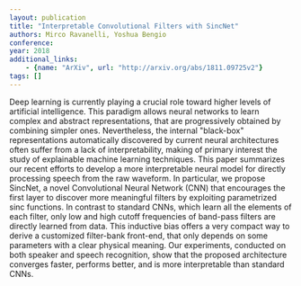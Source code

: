 ```yaml
---
layout: publication
title: "Interpretable Convolutional Filters with SincNet"
authors: Mirco Ravanelli, Yoshua Bengio
conference: 
year: 2018
additional_links: 
    - {name: "ArXiv", url: "http://arxiv.org/abs/1811.09725v2"}
tags: []
---
```

Deep learning is currently playing a crucial role toward higher levels of
artificial intelligence. This paradigm allows neural networks to learn complex
and abstract representations, that are progressively obtained by combining
simpler ones. Nevertheless, the internal "black-box" representations
automatically discovered by current neural architectures often suffer from a
lack of interpretability, making of primary interest the study of explainable
machine learning techniques. This paper summarizes our recent efforts to
develop a more interpretable neural model for directly processing speech from
the raw waveform. In particular, we propose SincNet, a novel Convolutional
Neural Network (CNN) that encourages the first layer to discover more
meaningful filters by exploiting parametrized sinc functions. In contrast to
standard CNNs, which learn all the elements of each filter, only low and high
cutoff frequencies of band-pass filters are directly learned from data. This
inductive bias offers a very compact way to derive a customized filter-bank
front-end, that only depends on some parameters with a clear physical meaning.
Our experiments, conducted on both speaker and speech recognition, show that
the proposed architecture converges faster, performs better, and is more
interpretable than standard CNNs.